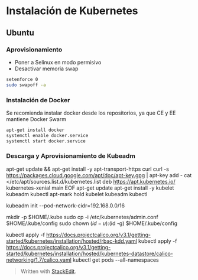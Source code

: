 # Instalación de Kubernetes
## Ubuntu
### Aprovisionamiento
  
- Poner a Selinux en modo permisivo
- Desactivar memoria swap
```bash
setenforce 0
sudo swapoff -a
```

### Instalación de Docker
Se recomienda instalar docker desde los repositorios, ya que CE y EE mantiene Docker Swarm

```bash
apt-get install docker
systemctl enable docker.service
systemctl start docker.service
```
### Descarga y Aprovisionamiento de Kubeadm

apt-get update && apt-get install -y apt-transport-https curl
curl -s https://packages.cloud.google.com/apt/doc/apt-key.gpg | apt-key add -
cat <<EOF >/etc/apt/sources.list.d/kubernetes.list
deb https://apt.kubernetes.io/ kubernetes-xenial main
EOF
apt-get update
apt-get install -y kubelet kubeadm kubectl
apt-mark hold kubelet kubeadm kubectl


 kubeadm init --pod-network-cidr=192.168.0.0/16

 mkdir -p $HOME/.kube
 sudo cp -i /etc/kubernetes/admin.conf $HOME/.kube/config
 sudo chown $(id -u):$(id -g) $HOME/.kube/config

 kubectl apply -f https://docs.projectcalico.org/v3.1/getting-started/kubernetes/installation/hosted/rbac-kdd.yaml
 kubectl apply -f https://docs.projectcalico.org/v3.1/getting-started/kubernetes/installation/hosted/kubernetes-datastore/calico-networking/1.7/calico.yaml
 kubectl get pods --all-namespaces

> Written with [StackEdit](https://stackedit.io/).
<!--stackedit_data:
eyJoaXN0b3J5IjpbLTE2MjQ0MDIzODksLTEzOTUxNDI0MTksNz
MwOTk4MTE2XX0=
-->